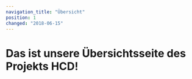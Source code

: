 ```yaml
---
navigation_title: "Übersicht"
position: 1
changed: "2018-06-15"
---
```


# Das ist unsere Übersichtsseite des Projekts HCD!
